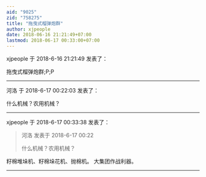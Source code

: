 ```yaml
---
aid: "9025"
zid: "758275"
title: "拖曳式榴弹炮群"
author: xjpeople
date: 2018-06-16 21:21:49+07:00
lastmod: 2018-06-17 00:33:00+07:00
---
```


xjpeople 于 2018-6-16 21:21:49 发表了：

拖曳式榴弹炮群;P;P

---

河洛 于 2018-6-17 00:22:03 发表了：

什么机械？农用机械？

---

xjpeople 于 2018-6-17 00:33:38 发表了：

> 河洛 发表于 2018-6-17 00:22
>
> 什么机械？农用机械？

籽棉堆垛机、籽棉垛花机、抛棉机。 大集团作战利器。

---
